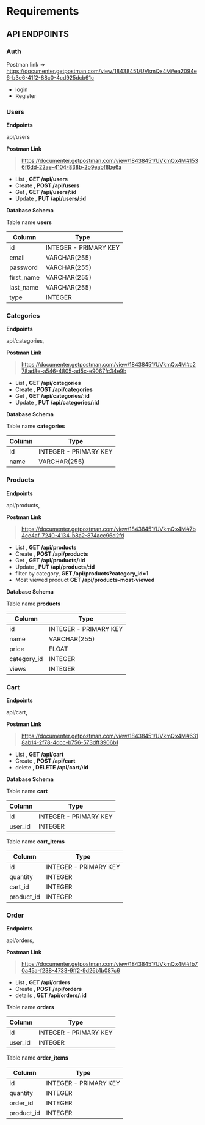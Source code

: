 # Requirements

## API ENDPOINTS

### Auth

Postman link => https://documenter.getpostman.com/view/18438451/UVkmQx4M#ea2094e6-b3e6-41f2-88c0-4cd925dcb61c

- login 
- Register

### Users

**Endpoints**

api/users

**Postman Link** 

> https://documenter.getpostman.com/view/18438451/UVkmQx4M#1536f6dd-22ae-4104-838b-2b9eabf8be6a

- List  , **GET /api/users** 
- Create , **POST /api/users**
- Get , **GET /api/users/:id**
- Update , **PUT /api/users/:id**

**Database Schema** 

Table name **users**

| Column        | Type                  |   
| ------------- |-----------------------|
| id            | INTEGER - PRIMARY KEY |
| email         | VARCHAR(255)          |
| password      | VARCHAR(255)          |  
| first_name    | VARCHAR(255)          |  
| last_name     | VARCHAR(255)          |  
| type          | INTEGER               |  


### Categories

**Endpoints**

 api/categories,

**Postman Link**

> https://documenter.getpostman.com/view/18438451/UVkmQx4M#c278ad8e-a546-4805-ad5c-e9067fc34e9b

- List  , **GET /api/categories**
- Create , **POST /api/categories**
- Get , **GET /api/categories/:id**
- Update , **PUT /api/categories/:id**

**Database Schema**

Table name **categories**

| Column        | Type                  |   
| ------------- |-----------------------|
| id            | INTEGER - PRIMARY KEY |
| name          | VARCHAR(255)          |


### Products

**Endpoints**

api/products,

**Postman Link**

> https://documenter.getpostman.com/view/18438451/UVkmQx4M#7b4ce4af-7240-4134-b8a2-874acc96d2fd

- List  , **GET /api/products**
- Create , **POST /api/products**
- Get , **GET /api/products/:id**
- Update , **PUT /api/products/:id**
- filter by category, **GET /api/products?category_id=1**
- Most viewed product **GET /api/products-most-viewed**


**Database Schema**

Table name **products**

| Column        | Type                  |   
| ------------- |-----------------------|
| id            | INTEGER - PRIMARY KEY |
| name          | VARCHAR(255)          |
| price         | FLOAT                 |  
| category_id   | INTEGER               |
| views         | INTEGER               |  


### Cart

**Endpoints**

api/cart,

**Postman Link**

> https://documenter.getpostman.com/view/18438451/UVkmQx4M#6318ab14-2f78-4dcc-b756-573dff3906b1

- List  , **GET /api/cart**
- Create , **POST /api/cart**
- delete , **DELETE /api/cart/:id**

**Database Schema**

Table name **cart**


| Column        | Type                  |   
| ------------- |-----------------------|
| id            | INTEGER - PRIMARY KEY |
| user_id       | INTEGER               |


Table name **cart_items**

| Column        | Type                  |   
| ------------- |-----------------------|
| id            | INTEGER - PRIMARY KEY |
| quantity      | INTEGER               |  
| cart_id       | INTEGER               |
| product_id    | INTEGER               |  


### Order

**Endpoints**

api/orders,

**Postman Link**

> https://documenter.getpostman.com/view/18438451/UVkmQx4M#fb70a45a-f238-4733-9ff2-9d26b1b087c6

- List  , **GET /api/orders**
- Create , **POST /api/orders**
- details , **GET /api/orders/:id**

Table name **orders**

| Column        | Type                  |   
| ------------- |-----------------------|
| id            | INTEGER - PRIMARY KEY |
| user_id       | INTEGER               |

Table name **order_items**

| Column        | Type                  |   
| ------------- |-----------------------|
| id            | INTEGER - PRIMARY KEY |
| quantity      | INTEGER               |  
| order_id      | INTEGER               |
| product_id    | INTEGER               |  

